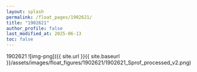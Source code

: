 ```yaml
---
layout: splash
permalink: /float_pages/1902621/
title: "1902621"
author_profile: false
last_modified_at: 2025-06-13
toc: false
---
```

 
1902621
![img-png]({{ site.url }}{{ site.baseurl }}/assets/images/float_figures/1902621/1902621_Sprof_processed_v2.png)